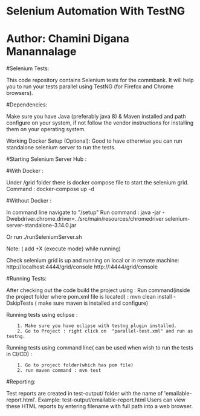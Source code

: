 # Selenium Automation With TestNG
# Author: Chamini Digana Manannalage

#Selenium Tests:	

This code repository contains Selenium tests for the commbank.
It will help you to run your tests parallel using TestNG (for Firefox and Chrome browsers).
 
#Dependencies:

Make sure you have Java (preferably java 8) & Maven installed and path configure on your system, if not follow the vendor instructions for installing them on your operating system.

Working Docker Setup (Optional): 
Good to have otherwise you can run standalone selenium server to run the tests.

#Starting Selenium Server Hub : 

#With Docker :

Under <Project>/grid folder there is docker compose file to start the selenium grid.
Command : docker-compose up -d

#Without Docker : 

In command line navigate to "<Project>/setup"
Run command : 
java -jar -Dwebdriver.chrome.driver=../src/main/resources/chromedriver selenium-server-standalone-3.14.0.jar

Or run ./runSeleniumServer.sh 

Note: 
( add +X {execute mode} while running) 

Check selenium grid is up and running on local or in remote machine:
http://localhost:4444/grid/console
http://<remote-machine-ip>:4444/grid/console

#Running Tests:

After checking out the code build the project using :
Run command(inside the project folder where pom.xml file is located) : mvn clean install -DskipTests ( make sure maven is installed and configure)

Running tests using eclipse : 

        1. Make sure you have eclipse with testng plugin installed.
        2. Go to Project : right click on  "parallel-test.xml" and run as testng.
	
Running tests using command line( can be used when wish to run the tests in CI/CD) :

        1. Go to project folder(which has pom file)
        2. run maven command : mvn test

#Reporting:

Test reports are created in test-output/ folder with the name of 'emailable-report.html'. 
Example: test-output/emailable-report.html
Users can view these HTML reports by entering filename with full path into a web browser.

